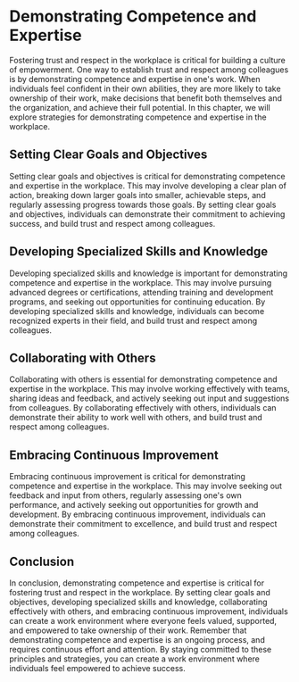 Demonstrating Competence and Expertise
==============================================================================

Fostering trust and respect in the workplace is critical for building a culture of empowerment. One way to establish trust and respect among colleagues is by demonstrating competence and expertise in one's work. When individuals feel confident in their own abilities, they are more likely to take ownership of their work, make decisions that benefit both themselves and the organization, and achieve their full potential. In this chapter, we will explore strategies for demonstrating competence and expertise in the workplace.

Setting Clear Goals and Objectives
----------------------------------

Setting clear goals and objectives is critical for demonstrating competence and expertise in the workplace. This may involve developing a clear plan of action, breaking down larger goals into smaller, achievable steps, and regularly assessing progress towards those goals. By setting clear goals and objectives, individuals can demonstrate their commitment to achieving success, and build trust and respect among colleagues.

Developing Specialized Skills and Knowledge
-------------------------------------------

Developing specialized skills and knowledge is important for demonstrating competence and expertise in the workplace. This may involve pursuing advanced degrees or certifications, attending training and development programs, and seeking out opportunities for continuing education. By developing specialized skills and knowledge, individuals can become recognized experts in their field, and build trust and respect among colleagues.

Collaborating with Others
-------------------------

Collaborating with others is essential for demonstrating competence and expertise in the workplace. This may involve working effectively with teams, sharing ideas and feedback, and actively seeking out input and suggestions from colleagues. By collaborating effectively with others, individuals can demonstrate their ability to work well with others, and build trust and respect among colleagues.

Embracing Continuous Improvement
--------------------------------

Embracing continuous improvement is critical for demonstrating competence and expertise in the workplace. This may involve seeking out feedback and input from others, regularly assessing one's own performance, and actively seeking out opportunities for growth and development. By embracing continuous improvement, individuals can demonstrate their commitment to excellence, and build trust and respect among colleagues.

Conclusion
----------

In conclusion, demonstrating competence and expertise is critical for fostering trust and respect in the workplace. By setting clear goals and objectives, developing specialized skills and knowledge, collaborating effectively with others, and embracing continuous improvement, individuals can create a work environment where everyone feels valued, supported, and empowered to take ownership of their work. Remember that demonstrating competence and expertise is an ongoing process, and requires continuous effort and attention. By staying committed to these principles and strategies, you can create a work environment where individuals feel empowered to achieve success.
